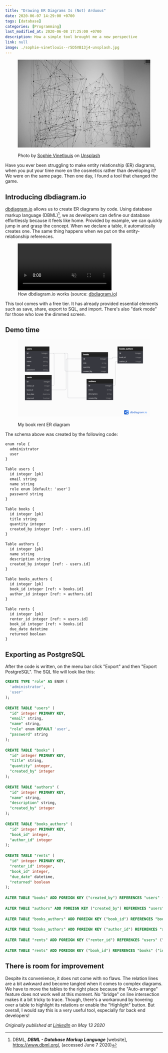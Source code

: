 ```yaml
---
title: "Drawing ER Diagrams Is (Not) Arduous"
date: 2020-06-07 14:29:00 +0700
tags: [database]
categories: [Programming]
last_modified_at: 2020-06-08 17:25:00 +0700
description: How a simple tool brought me a new perspective
link: null
image: ./sophie-vinetlouis--r5D5VB13j4-unsplash.jpg
---
```


<figure>

![Photo by Sophie Vinetlouis on Unsplash](./sophie-vinetlouis--r5D5VB13j4-unsplash.jpg)

  <figcaption>Photo by <a href="https://unsplash.com/@vinetlouispictures" target="_blank" rel="noopener noreferrer">Sophie Vinetlouis</a> on <a href="https://unsplash.com/" target="_blank" rel="noopener noreferrer">Unsplash</a></figcaption>
</figure>

Have you ever been struggling to make entity relationship (ER) diagrams, when you put your time more on the cosmetics rather than developing it? We were on the same page. Then one day, I found a tool that changed the game.

## Introducing dbdiagram.io

[dbdiagram.io](https://dbdiagram.io/home) allows us to create ER diagrams by code. Using database markup language (DBML)[^1], we as developers can define our database effortlessly because it feels like home. Provided by example, we can quickly jump in and grasp the concept. When we declare a table, it automatically creates one. The same thing happens when we put on the entity-relationship references.

<figure>

  <video autoplay loop muted playsinline>
    <source src="dbdiagram-demo.0791273.webm" type="video/webm">
    <source src="dbdiagram-demo.0791273.mp4" type="video/mp4">
  </video>

  <figcaption>How dbdiagram.io works (source: <a href="https://dbdiagram.io/home" target="_blank" rel="noopener noreferrer">dbdiagram.io</a>)</figcaption>
</figure>

This tool comes with a free tier. It has already provided essential elements such as save, share, export to SQL, and import. There's also "dark mode" for those who love the dimmed screen.

## Demo time

<figure>

![Book rent database ER diagram](./book-rent-diagram.png)

  <figcaption>My book rent ER diagram</figcaption>
</figure>

The schema above was created by the following code:

```dbml
enum role {
  administrator
  user
}

Table users {
  id integer [pk]
  email string
  name string
  role enum [default: 'user']
  password string
}

Table books {
  id integer [pk]
  title string
  quantity integer
  created_by integer [ref: - users.id]
}

Table authors {
  id integer [pk]
  name string
  description string
  created_by integer [ref: - users.id]
}

Table books_authors {
  id integer [pk]
  book_id integer [ref: > books.id]
  author_id integer [ref: > authors.id]
}

Table rents {
  id integer [pk]
  renter_id integer [ref: > users.id]
  book_id integer [ref: > books.id]
  due_date datetime
  returned boolean
}
```

## Exporting as PostgreSQL

After the code is written, on the menu bar click "Export" and then "Export PostgreSQL". The SQL file will look like this:

```sql
CREATE TYPE "role" AS ENUM (
  'administrator',
  'user'
);

CREATE TABLE "users" (
  "id" integer PRIMARY KEY,
  "email" string,
  "name" string,
  "role" enum DEFAULT 'user',
  "password" string
);

CREATE TABLE "books" (
  "id" integer PRIMARY KEY,
  "title" string,
  "quantity" integer,
  "created_by" integer
);

CREATE TABLE "authors" (
  "id" integer PRIMARY KEY,
  "name" string,
  "description" string,
  "created_by" integer
);

CREATE TABLE "books_authors" (
  "id" integer PRIMARY KEY,
  "book_id" integer,
  "author_id" integer
);

CREATE TABLE "rents" (
  "id" integer PRIMARY KEY,
  "renter_id" integer,
  "book_id" integer,
  "due_date" datetime,
  "returned" boolean
);

ALTER TABLE "books" ADD FOREIGN KEY ("created_by") REFERENCES "users" ("id");

ALTER TABLE "authors" ADD FOREIGN KEY ("created_by") REFERENCES "users" ("id");

ALTER TABLE "books_authors" ADD FOREIGN KEY ("book_id") REFERENCES "books" ("id");

ALTER TABLE "books_authors" ADD FOREIGN KEY ("author_id") REFERENCES "authors" ("id");

ALTER TABLE "rents" ADD FOREIGN KEY ("renter_id") REFERENCES "users" ("id");

ALTER TABLE "rents" ADD FOREIGN KEY ("book_id") REFERENCES "books" ("id");
```

## There is room for improvement

Despite its convenience, it does not come with no flaws. The relation lines are a bit awkward and become tangled when it comes to complex diagrams. We have to move the tables to the right place because the "Auto-arrange" feature does not work well at this moment. No "bridge" on line intersection makes it a bit tricky to trace. Though, there's a workaround by hovering over a table to highlight its relations or enable the "Highlight" button. But overall, I would say this is a very useful tool, especially for back end developers!

*Originally published at [LinkedIn](https://www.linkedin.com/posts/fitrahtur-rahman_database-schema-sql-activity-6666215807799873536-jXMH) on May 13 2020*

[^1]: DBML, **_DBML - Database Markup Language_** \[website\], https://www.dbml.org/, (accessed June 7 2020)

